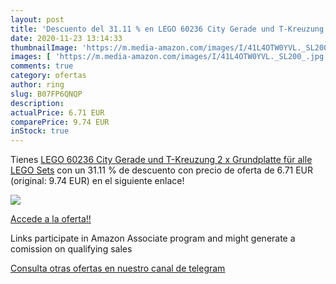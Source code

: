 ```yaml
---
layout: post
title: 'Descuento del 31.11 % en LEGO 60236 City Gerade und T-Kreuzung  2'
date: 2020-11-23 13:14:33
thumbnailImage: 'https://m.media-amazon.com/images/I/41L4OTW0YVL._SL200_.jpg'
images: [ 'https://m.media-amazon.com/images/I/41L4OTW0YVL._SL200_.jpg' ]
comments: true
category: ofertas
author: ring
slug: B07FP6QNQP
description:
actualPrice: 6.71 EUR
comparePrice: 9.74 EUR
inStock: true
---
```


Tienes [LEGO 60236 City Gerade und T-Kreuzung  2 x Grundplatte für alle LEGO Sets](https://www.amazon.de/dp/B07FP6QNQP/?tag=redken02-21) con un 31.11 % de descuento con precio de oferta de 6.71 EUR (original: 9.74 EUR) en el siguiente enlace!

[![](https://m.media-amazon.com/images/I/41L4OTW0YVL._SL200_.jpg)](https://www.amazon.de/dp/B07FP6QNQP/?tag=redken02-21)

[Accede a la oferta!!](https://www.amazon.de/dp/B07FP6QNQP/?tag=redken02-21)

Links participate in Amazon Associate program and might generate a comission on qualifying sales

[Consulta otras ofertas en nuestro canal de telegram](https://t.me/s/ofertas25)
